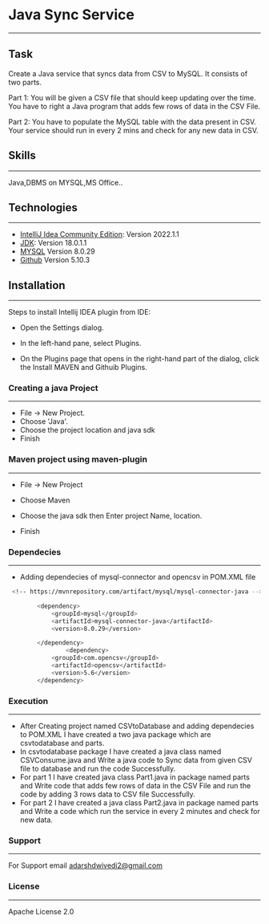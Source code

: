 
# Java Sync Service
***
## Task
Create a Java service that syncs data from CSV to MySQL. It consists of two parts.

Part 1: You will be given a CSV file that should keep updating over the time. You have to right a Java program that adds few rows of data in the CSV File.

Part 2: You have to populate the MySQL table with the data present in CSV. Your service should run in every 2 mins and check for any new data in CSV.

## Skills
***
Java,DBMS on MYSQL,MS Office..

## Technologies
***
* [IntelliJ Idea Community Edition](https://www.jetbrains.com/idea/download/?fromIDE=#section=windows): Version 2022.1.1
* [JDK](https://download.oracle.com/java/18/latest/jdk-18_windows-x64_bin.msi): Version  18.0.1.1 
* [MYSQL](https://dev.mysql.com/downloads/mysql/) Version 8.0.29
* [Github](https://github.com/) Version 5.10.3

## Installation
***


Steps to install Intellij IDEA plugin from IDE:

* Open the Settings dialog.

* In the left-hand pane, select Plugins.

* On the Plugins page that opens in the right-hand part of the dialog, click the Install MAVEN and Githuib Plugins.

### Creating a java Project
***
* File -> New Project.
* Choose 'Java'.
* Choose the project location and java sdk
* Finish

### Maven project using maven-plugin
***
* File -> New Project

* Choose Maven
* Choose the  java sdk then Enter project Name, location.
* Finish
### Dependecies
***
* Adding dependecies of mysql-connector and opencsv in POM.XML file

```bash
 <!-- https://mvnrepository.com/artifact/mysql/mysql-connector-java -->

        <dependency>
            <groupId>mysql</groupId>
            <artifactId>mysql-connector-java</artifactId>
            <version>8.0.29</version>

        </dependency>
                <dependency>
            <groupId>com.opencsv</groupId>
            <artifactId>opencsv</artifactId>
            <version>5.6</version>
        </dependency>
```
### Execution 
***
* After Creating project named CSVtoDatabase and adding dependecies to POM.XML I have created a two java package which are csvtodatabase and parts.
* In csvtodatabase package I have created a java class named CSVConsume.java and Write a java code to Sync data from given CSV file to database and run the code Successfully.
* For part 1 I have created java class Part1.java in package named parts and Write code  that adds few rows of data in the CSV File and run the code by adding 3 rows data to CSV file Successfully.
* For part 2 I have created a java class Part2.java in package named parts and Write a code which run the service in every 2 minutes and check for new data.


### Support
***
For Support email adarshdwivedi2@gmail.com

### License
***
Apache License 2.0




